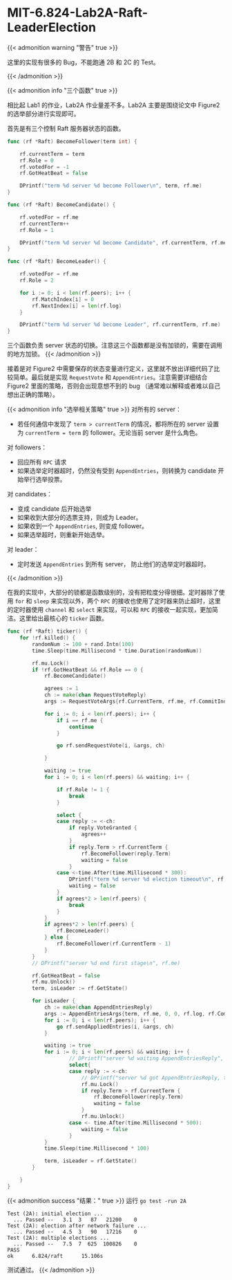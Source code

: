 # MIT-6.824-Lab2A-Raft-LeaderElection

{{< admonition warning "警告" true >}}

这里的实现有很多的 Bug，不能跑通 2B 和 2C 的 Test。

{{< /admonition >}}

{{< admonition info "三个函数" true >}}

相比起 Lab1 的作业，Lab2A 作业量差不多。Lab2A 主要是围绕论文中 Figure2 的选举部分进行实现即可。


首先是有三个控制 Raft 服务器状态的函数。
```go
func (rf *Raft) BecomeFollower(term int) {

	rf.currentTerm = term
	rf.Role = 0
	rf.votedFor = -1
	rf.GotHeatBeat = false

	DPrintf("term %d server %d become Follower\n", term, rf.me)
}

func (rf *Raft) BecomeCandidate() {

	rf.votedFor = rf.me
	rf.currentTerm++
	rf.Role = 1

	DPrintf("term %d server %d become Candidate", rf.currentTerm, rf.me)
}

func (rf *Raft) BecomeLeader() {

	rf.votedFor = rf.me
	rf.Role = 2

	for i := 0; i < len(rf.peers); i++ {
		rf.MatchIndex[i] = 0
		rf.NextIndex[i] = len(rf.log)
	}

	DPrintf("term %d server %d become Leader", rf.currentTerm, rf.me)
}
```
三个函数负责 server 状态的切换。注意这三个函数都是没有加锁的，需要在调用的地方加锁。
{{< /admonition >}}

接着是对 Figure2 中需要保存的状态变量进行定义，这里就不放出详细代码了比较简单。最后就是实现 `RequestVote` 和 `AppendEntries`。注意需要详细结合 Figure2 里面的策略，否则会出现意想不到的 bug （通常难以解释或者难以自己想出正确的策略）。

{{< admonition info "选举相关策略" true >}}
对所有的 server：

- 若任何通信中发现了 `term > currentTerm` 的情况，都将所在的 server 设置为 `currentTerm = term` 的 follower。无论当前 server 是什么角色。

对 followers：

- 回应所有 `RPC` 请求
- 如果选举定时器超时，仍然没有受到 `AppendEntries`，则转换为 candidate 开始举行选举投票。

对 candidates：

- 变成 candidate 后开始选举
- 如果收到大部分的选票支持，则成为 Leader。
- 如果收到一个 `AppendEntries`, 则变成 follower。
- 如果选举超时，则重新开始选举。

对 leader：

- 定时发送 `AppendEntries` 到所有 server， 防止他们的选举定时器超时。

{{< /admonition >}}

在我的实现中，大部分的锁都是函数级别的，没有把粒度分得很细。定时器除了使用 `for` 和 `sleep` 来实现以外，两个 `RPC` 的接收也使用了定时器来防止超时，这里的定时器使用 `channel` 和 `select` 来实现，可以和 `RPC` 的接收一起实现，更加简洁。这里给出最核心的 `ticker` 函数。

```go
func (rf *Raft) ticker() {
	for !rf.killed() {
		randomNum := 100 + rand.Intn(100)
		time.Sleep(time.Millisecond * time.Duration(randomNum))

		rf.mu.Lock()
		if !rf.GotHeatBeat && rf.Role == 0 {
			rf.BecomeCandidate()

			agrees := 1
			ch := make(chan RequestVoteReply)
			args := RequestVoteArgs{rf.CurrentTerm, rf.me, rf.CommitIndex, rf.CurrentTerm - 1}

			for i := 0; i < len(rf.peers); i++ {
				if i == rf.me {
					continue
				}

				go rf.sendRequestVote(i, &args, ch)

			}

			waiting := true
			for i := 0; i < len(rf.peers) && waiting; i++ {

				if rf.Role != 1 {
					break
				}

				select {
				case reply := <-ch:
					if reply.VoteGranted {
						agrees++
					}
					if reply.Term > rf.CurrentTerm {
						rf.BecomeFollower(reply.Term)
						waiting = false
					}
				case <-time.After(time.Millisecond * 300):
					DPrintf("term %d server %d election timeout\n", rf.CurrentTerm, rf.me)
					waiting = false
				}
				if agrees*2 > len(rf.peers) {
					break
				}
			}
			if agrees*2 > len(rf.peers) {
				rf.BecomeLeader()
			} else {
				rf.BecomeFollower(rf.CurrentTerm - 1)
			}
		}
		// DPrintf("server %d end first stage\n", rf.me)

		rf.GotHeatBeat = false
		rf.mu.Unlock()
		term, isLeader := rf.GetState()

		for isLeader {
			ch := make(chan AppendEntriesReply)
			args := AppendEntriesArgs{term, rf.me, 0, 0, rf.log, rf.CommitIndex}
			for i := 0; i < len(rf.peers); i++ {
				go rf.sendAppliedEntries(i, &args, ch)
			}

			waiting := true
			for i := 0; i < len(rf.peers) && waiting; i++ {
					// DPrintf("server %d waiting AppendEntriesReply", rf.me)
					select{
					case reply := <-ch:
						// DPrintf("server %d got AppendEntriesReply, term: %d", rf.me, reply.Term)
						rf.mu.Lock()
						if reply.Term > rf.CurrentTerm {
							rf.BecomeFollower(reply.Term)
							waiting = false
						}
						rf.mu.Unlock()
					case <- time.After(time.Millisecond * 500):
						waiting = false
					}
			}
			time.Sleep(time.Millisecond * 100)

			term, isLeader = rf.GetState()
		}

	}
}
```

{{< admonition success "结果：" true >}}
运行 `go test -run 2A`
```
Test (2A): initial election ...
  ... Passed --   3.1  3   87   21200    0
Test (2A): election after network failure ...
  ... Passed --   4.5  3   90   17216    0
Test (2A): multiple elections ...
  ... Passed --   7.5  7  625  100826    0
PASS
ok      6.824/raft      15.106s
```
测试通过。
{{< /admonition >}}
